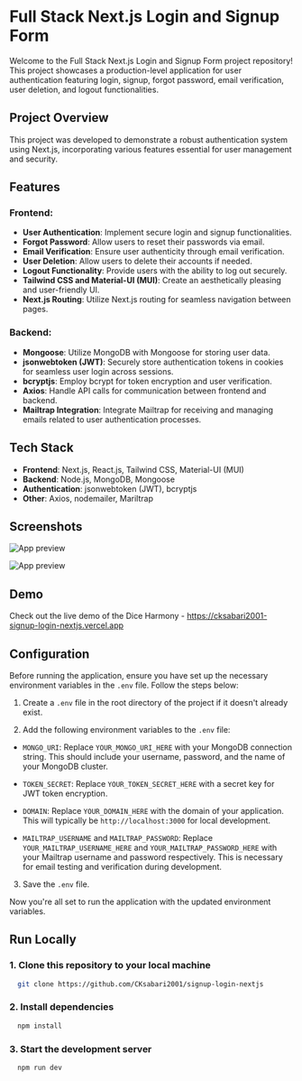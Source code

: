 # Full Stack Next.js Login and Signup Form

Welcome to the Full Stack Next.js Login and Signup Form project repository! This project showcases a production-level application for user authentication featuring login, signup, forgot password, email verification, user deletion, and logout functionalities.

## Project Overview

This project was developed to demonstrate a robust authentication system using Next.js, incorporating various features essential for user management and security.

## Features

### Frontend:

- **User Authentication**: Implement secure login and signup functionalities.
- **Forgot Password**: Allow users to reset their passwords via email.
- **Email Verification**: Ensure user authenticity through email verification.
- **User Deletion**: Allow users to delete their accounts if needed.
- **Logout Functionality**: Provide users with the ability to log out securely.
- **Tailwind CSS and Material-UI (MUI)**: Create an aesthetically pleasing and user-friendly UI.
- **Next.js Routing**: Utilize Next.js routing for seamless navigation between pages.

### Backend:

- **Mongoose**: Utilize MongoDB with Mongoose for storing user data.
- **jsonwebtoken (JWT)**: Securely store authentication tokens in cookies for seamless user login across sessions.
- **bcryptjs**: Employ bcrypt for token encryption and user verification.
- **Axios**: Handle API calls for communication between frontend and backend.
- **Mailtrap Integration**: Integrate Mailtrap for receiving and managing emails related to user authentication processes.

## Tech Stack

- **Frontend**: Next.js, React.js, Tailwind CSS, Material-UI (MUI)
- **Backend**: Node.js, MongoDB, Mongoose
- **Authentication**: jsonwebtoken (JWT), bcryptjs
- **Other**: Axios, nodemailer, Mariltrap

## Screenshots

![App preview](https://private-user-images.githubusercontent.com/110533554/306052769-6e9c4ad6-18d0-4239-96f7-4e34d7d02810.png?jwt=eyJhbGciOiJIUzI1NiIsInR5cCI6IkpXVCJ9.eyJpc3MiOiJnaXRodWIuY29tIiwiYXVkIjoicmF3LmdpdGh1YnVzZXJjb250ZW50LmNvbSIsImtleSI6ImtleTUiLCJleHAiOjE3MDgzNjk0NTgsIm5iZiI6MTcwODM2OTE1OCwicGF0aCI6Ii8xMTA1MzM1NTQvMzA2MDUyNzY5LTZlOWM0YWQ2LTE4ZDAtNDIzOS05NmY3LTRlMzRkN2QwMjgxMC5wbmc_WC1BbXotQWxnb3JpdGhtPUFXUzQtSE1BQy1TSEEyNTYmWC1BbXotQ3JlZGVudGlhbD1BS0lBVkNPRFlMU0E1M1BRSzRaQSUyRjIwMjQwMjE5JTJGdXMtZWFzdC0xJTJGczMlMkZhd3M0X3JlcXVlc3QmWC1BbXotRGF0ZT0yMDI0MDIxOVQxODU5MThaJlgtQW16LUV4cGlyZXM9MzAwJlgtQW16LVNpZ25hdHVyZT05NGU4YmM1NTA2MGMxYzdlMjlmZjBlNzViZWIxYjJiMzRlYmYyNDBiZTUxNDRhZjhhNGY3NzRmMDJmMWIwZmJjJlgtQW16LVNpZ25lZEhlYWRlcnM9aG9zdCZhY3Rvcl9pZD0wJmtleV9pZD0wJnJlcG9faWQ9MCJ9.m_MxkUROB8PQJd603NKwfydA_68f1fdViLlweXb8K0c)

![App preview](https://private-user-images.githubusercontent.com/110533554/306052780-d794faba-8777-438c-8334-0b15f78417bb.png?jwt=eyJhbGciOiJIUzI1NiIsInR5cCI6IkpXVCJ9.eyJpc3MiOiJnaXRodWIuY29tIiwiYXVkIjoicmF3LmdpdGh1YnVzZXJjb250ZW50LmNvbSIsImtleSI6ImtleTUiLCJleHAiOjE3MDgzNjk0NTgsIm5iZiI6MTcwODM2OTE1OCwicGF0aCI6Ii8xMTA1MzM1NTQvMzA2MDUyNzgwLWQ3OTRmYWJhLTg3NzctNDM4Yy04MzM0LTBiMTVmNzg0MTdiYi5wbmc_WC1BbXotQWxnb3JpdGhtPUFXUzQtSE1BQy1TSEEyNTYmWC1BbXotQ3JlZGVudGlhbD1BS0lBVkNPRFlMU0E1M1BRSzRaQSUyRjIwMjQwMjE5JTJGdXMtZWFzdC0xJTJGczMlMkZhd3M0X3JlcXVlc3QmWC1BbXotRGF0ZT0yMDI0MDIxOVQxODU5MThaJlgtQW16LUV4cGlyZXM9MzAwJlgtQW16LVNpZ25hdHVyZT0wMDlhNTA3YTYzMDJmYjZlY2E4M2Q4NmMxZTA3MThhOTIxZGUyMjk1MTlmMGE2YWNlYmZkNWY3YzgyYmVhZDUzJlgtQW16LVNpZ25lZEhlYWRlcnM9aG9zdCZhY3Rvcl9pZD0wJmtleV9pZD0wJnJlcG9faWQ9MCJ9.JqRKJ1rA7mEp9Es_Z7t0lnx_6zGJc4UGpBY3OLOTInw)

## Demo

Check out the live demo of the Dice Harmony - https://cksabari2001-signup-login-nextjs.vercel.app

## Configuration

Before running the application, ensure you have set up the necessary environment variables in the `.env` file. Follow the steps below:

1. Create a `.env` file in the root directory of the project if it doesn't already exist.

2. Add the following environment variables to the `.env` file:

- `MONGO_URI`: Replace `YOUR_MONGO_URI_HERE` with your MongoDB connection string. This should include your username, password, and the name of your MongoDB cluster.

- `TOKEN_SECRET`: Replace `YOUR_TOKEN_SECRET_HERE` with a secret key for JWT token encryption.

- `DOMAIN`: Replace `YOUR_DOMAIN_HERE` with the domain of your application. This will typically be `http://localhost:3000` for local development.

- `MAILTRAP_USERNAME` and `MAILTRAP_PASSWORD`: Replace `YOUR_MAILTRAP_USERNAME_HERE` and `YOUR_MAILTRAP_PASSWORD_HERE` with your Mailtrap username and password respectively. This is necessary for email testing and verification during development.

3. Save the `.env` file.

Now you're all set to run the application with the updated environment variables.

## Run Locally

### 1. Clone this repository to your local machine

```bash
  git clone https://github.com/CKsabari2001/signup-login-nextjs
```

### 2. Install dependencies

```bash
  npm install
```

### 3. Start the development server

```bash
  npm run dev
```
